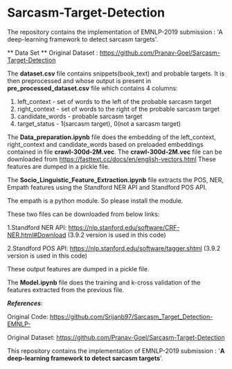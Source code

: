 # Sarcasm-Target-Detection

The repository contains the implementation of EMNLP-2019 submission : 'A deep-learning framework to detect sarcasm targets'.

** Data Set **
Original Dataset : https://github.com/Pranav-Goel/Sarcasm-Target-Detection

The **dataset.csv** file contains snippets(book_text) and probable targets.
It is then preprocessed and whose output is present in **pre_processed_dataset.csv** file which contains 4 columns:
1. left_context - set of words to the left of the probable sarcasm target
2. right_context - set of words to the right of the probable sarcasm target
3. candidate_words - probable sarcasm target 
4. target_status - 1(sarcasm target), 0(not a sarcasm target)  

The **Data_preparation.ipynb** file does the embedding of the left_context, right_context and candidate_words based on preloaded embeddings contained in file **crawl-300d-2M.vec**.
The **crawl-300d-2M.vec** file can be downloaded from https://fasttext.cc/docs/en/english-vectors.html
These features are dumped in a pickle file.

The **Socio_Linguistic_Feature_Extraction.ipynb** file  extracts the POS, NER, Empath features using the Standford NER API and Standford POS API. 

The empath is a python module. So please install the module.

These two files can be downloaded from below links:

1.Standford NER API: https://nlp.stanford.edu/software/CRF-NER.html#Download (3.9.2 version is used in this code)

2.Standford POS API: https://nlp.stanford.edu/software/tagger.shtml (3.9.2 version is used in this code)

These output features are dumped in a pickle file.

The **Model.ipynb** file does the training and k-cross validation of the features extracted from the previous file.

***References***:

Original Code: https://github.com/Srijanb97/Sarcasm_Target_Detection-EMNLP-

Original Dataset: https://github.com/Pranav-Goel/Sarcasm-Target-Detection

This repository contains the implementation of EMNLP-2019 submission : '**A deep-learning framework to detect sarcasm targets**'.
